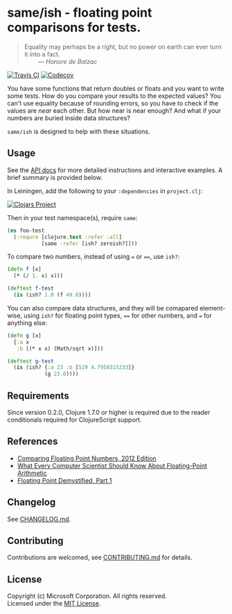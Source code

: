 # same/ish - floating point comparisons for tests.

> Equality may perhaps be a right, but no power on earth can ever turn it into a fact.  
> &nbsp; &nbsp; &nbsp; &nbsp; — *Honore de Balzac*

[![Travis CI](https://img.shields.io/travis/Microsoft/same-ish.svg)](https://travis-ci.org/Microsoft/same-ish)
[![Codecov](https://img.shields.io/codecov/c/github/codecov/example-python.svg)](https://codecov.io/gh/Microsoft/same-ish)

You have some functions that return doubles or floats and you want to write some tests.
How do you compare your results to the expected values?
You can't use equality because of rounding errors,
so you have to check if the values are *near* each other.
But how near is near enough?
And what if your numbers are buried inside data structures?

`same/ish` is designed to help with these situations.

## Usage

See the [API docs](https://microsoft.github.io/same-ish/latest) for more detailed instructions
and interactive examples. A brief summary is provided below.

In Leiningen, add the following to your `:dependencies` in `project.clj`:

[![Clojars Project](https://clojars.org/same/ish/latest-version.svg)](https://clojars.org/same/ish)

Then in your test namespace(s), require `same`:
```clojure
(ns foo-test
  (:requre [clojure.test :refer :all]
           [same :refer [ish? zeroish?]]))
```

To compare two numbers, instead of using `=` or `==`, use `ish?`:

```clojure
(defn f [x]
  (* (/ 1. x) x)))

(deftest f-test
  (is (ish? 1.0 (f 49.0))))
```

You can also compare data structures, and they will be comapared element-wise, using `ish?`
for floating point types, `==` for other numbers, and `=` for anything else:

```clojure
(defn g [x]
  {:a x
   :b [(* x x) (Math/sqrt x)]))

(deftest g-test
  (is (ish? {:a 23 :b [529 4.7958315233]}
            (g 23.0))))
```

## Requirements

Since version 0.2.0, Clojure 1.7.0 or higher is required due to the reader conditionals
required for ClojureScript support.

## References

- [Comparing Floating Point Numbers, 2012 Edition](https://randomascii.wordpress.com/2012/02/25/comparing-floating-point-numbers-2012-edition/)
- [What Every Computer Scientist Should Know About Floating-Point Arithmetic](https://docs.oracle.com/cd/E19957-01/806-3568/ncg_goldberg.html)
- [Floating Point Demystified, Part 1](http://blog.reverberate.org/2014/09/what-every-computer-programmer-should.html)

## Changelog

See [CHANGELOG.md](CHANGELOG.md).

## Contributing

Contributions are welcomed, see [CONTRIBUTING.md](CONTRIBUTING.md) for details.

## License

Copyright (c) Microsoft Corporation. All rights reserved.  
Licensed under the [MIT License](LICENSE).
